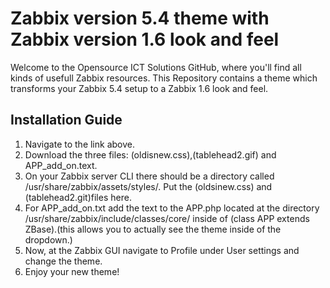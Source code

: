 # Zabbix version 5.4 theme with Zabbix version 1.6 look and feel

Welcome to the Opensource ICT Solutions GitHub, where you'll find all kinds of usefull Zabbix resources. This Repository contains a theme which transforms your Zabbix 5.4 setup to a Zabbix 1.6 look and feel.

## Installation Guide

1. Navigate to the link above.
2. Download the three files: (oldisnew.css),(tablehead2.gif) and APP_add_on.text.
3. On your Zabbix server CLI there should be a directory called /usr/share/zabbix/assets/styles/. Put the (oldsinew.css) and (tablehead2.git)files here.
4. For APP_add_on.txt add the text to the APP.php located at the directory /usr/share/zabbix/include/classes/core/ inside of (class APP extends ZBase).(this allows you to actually see the theme inside of the dropdown.)
5. Now, at the Zabbix GUI navigate to Profile under User settings and change the theme.
6. Enjoy your new theme! 

